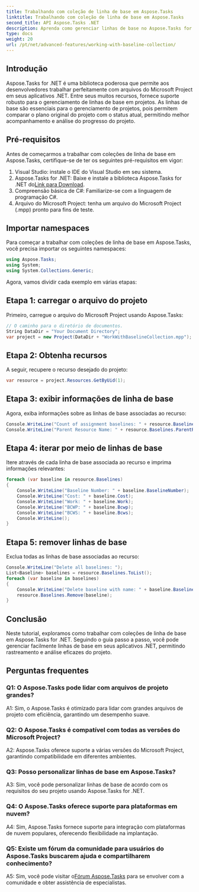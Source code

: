 ```yaml
---
title: Trabalhando com coleção de linha de base em Aspose.Tasks
linktitle: Trabalhando com coleção de linha de base em Aspose.Tasks
second_title: API Aspose.Tasks .NET
description: Aprenda como gerenciar linhas de base no Aspose.Tasks for .NET com eficiência. Siga nosso tutorial abrangente para obter orientação passo a passo.
type: docs
weight: 20
url: /pt/net/advanced-features/working-with-baseline-collection/
---
```

## Introdução

Aspose.Tasks for .NET é uma biblioteca poderosa que permite aos desenvolvedores trabalhar perfeitamente com arquivos do Microsoft Project em seus aplicativos .NET. Entre seus muitos recursos, fornece suporte robusto para o gerenciamento de linhas de base em projetos. As linhas de base são essenciais para o gerenciamento de projetos, pois permitem comparar o plano original do projeto com o status atual, permitindo melhor acompanhamento e análise do progresso do projeto.

## Pré-requisitos

Antes de começarmos a trabalhar com coleções de linha de base em Aspose.Tasks, certifique-se de ter os seguintes pré-requisitos em vigor:

1. Visual Studio: instale o IDE do Visual Studio em seu sistema.
2.  Aspose.Tasks for .NET: Baixe e instale a biblioteca Aspose.Tasks for .NET do[Link para Download](https://releases.aspose.com/tasks/net/).
3. Compreensão básica de C#: Familiarize-se com a linguagem de programação C#.
4. Arquivo do Microsoft Project: tenha um arquivo do Microsoft Project (.mpp) pronto para fins de teste.

## Importar namespaces

Para começar a trabalhar com coleções de linha de base em Aspose.Tasks, você precisa importar os seguintes namespaces:

```csharp
using Aspose.Tasks;
using System;
using System.Collections.Generic;


```

Agora, vamos dividir cada exemplo em várias etapas:

## Etapa 1: carregar o arquivo do projeto

Primeiro, carregue o arquivo do Microsoft Project usando Aspose.Tasks:

```csharp
// O caminho para o diretório de documentos.
String DataDir = "Your Document Directory";
var project = new Project(DataDir + "WorkWithBaselineCollection.mpp");
```

## Etapa 2: Obtenha recursos

A seguir, recupere o recurso desejado do projeto:

```csharp
var resource = project.Resources.GetByUid(1);
```

## Etapa 3: exibir informações de linha de base

Agora, exiba informações sobre as linhas de base associadas ao recurso:

```csharp
Console.WriteLine("Count of assignment baselines: " + resource.Baselines.Count);
Console.WriteLine("Parent Resource Name: " + resource.Baselines.ParentResource.Get(Rsc.Name));
```

## Etapa 4: iterar por meio de linhas de base

Itere através de cada linha de base associada ao recurso e imprima informações relevantes:

```csharp
foreach (var baseline in resource.Baselines)
{
    Console.WriteLine("Baseline Number: " + baseline.BaselineNumber);
    Console.WriteLine("Cost: " + baseline.Cost);
    Console.WriteLine("Work: " + baseline.Work);
    Console.WriteLine("BCWP: " + baseline.Bcwp);
    Console.WriteLine("BCWS: " + baseline.Bcws);
    Console.WriteLine();
}
```

## Etapa 5: remover linhas de base

Exclua todas as linhas de base associadas ao recurso:

```csharp
Console.WriteLine("Delete all baselines: ");
List<Baseline> baselines = resource.Baselines.ToList();
foreach (var baseline in baselines)
{
    Console.WriteLine("Delete baseline with name: " + baseline.BaselineNumber);
    resource.Baselines.Remove(baseline);
}
```

## Conclusão

Neste tutorial, exploramos como trabalhar com coleções de linha de base em Aspose.Tasks for .NET. Seguindo o guia passo a passo, você pode gerenciar facilmente linhas de base em seus aplicativos .NET, permitindo rastreamento e análise eficazes do projeto.

## Perguntas frequentes

### Q1: O Aspose.Tasks pode lidar com arquivos de projeto grandes?

A1: Sim, o Aspose.Tasks é otimizado para lidar com grandes arquivos de projeto com eficiência, garantindo um desempenho suave.

### Q2: O Aspose.Tasks é compatível com todas as versões do Microsoft Project?

A2: Aspose.Tasks oferece suporte a várias versões do Microsoft Project, garantindo compatibilidade em diferentes ambientes.

### Q3: Posso personalizar linhas de base em Aspose.Tasks?

A3: Sim, você pode personalizar linhas de base de acordo com os requisitos do seu projeto usando Aspose.Tasks for .NET.

### Q4: O Aspose.Tasks oferece suporte para plataformas em nuvem?

A4: Sim, Aspose.Tasks fornece suporte para integração com plataformas de nuvem populares, oferecendo flexibilidade na implantação.

### Q5: Existe um fórum da comunidade para usuários do Aspose.Tasks buscarem ajuda e compartilharem conhecimento?

 A5: Sim, você pode visitar o[Fórum Aspose.Tasks](https://forum.aspose.com/c/tasks/15) para se envolver com a comunidade e obter assistência de especialistas.